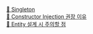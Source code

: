 [🤖 Singleton](https://github.com/ksanacloud/Spring/wiki/1.-Singleton) \
[👑 Constructor Injection 권장 이유](https://github.com/HyunJaae/Spring/wiki/2.-%F0%9F%91%91-Constructor-Injection-%EA%B6%8C%EC%9E%A5-%EC%9D%B4%EC%9C%A0) \
[🔮 Entity 설계 시 주의할 점](https://github.com/HyunJaae/Spring/wiki/3.-%F0%9F%94%AE-Entity-%EC%84%A4%EA%B3%84-%EC%8B%9C-%EC%A3%BC%EC%9D%98%ED%95%A0-%EC%A0%90)
